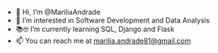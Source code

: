 - 👋 Hi, I’m @MariliaAndrade
- 👀 I’m interested in Software Development and Data Analysis
- 📚🤓 I’m currently learning SQL, Django and Flask
- 📫 You can reach me at marilia.andrade81@gmail.com

<!---
MariliaAndrade/MariliaAndrade is a ✨ special ✨ repository because its `README.md` (this file) appears on your GitHub profile.
You can click the Preview link to take a look at your changes.
--->
